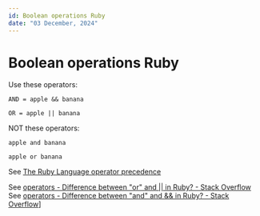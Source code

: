```yaml
---
id: Boolean operations Ruby
date: "03 December, 2024"
---
```


# Boolean operations Ruby

Use these operators:
```shell
AND = apple && banana

OR = apple || banana
```

NOT these operators:
```shell
apple and banana

apple or banana
```

See [The Ruby Language operator precedence](https://phrogz.net/ProgrammingRuby/language.html#table_18.4)

See [operators - Difference between "or" and || in Ruby? - Stack Overflow](https://stackoverflow.com/questions/2083112/difference-between-or-and-in-ruby)
See [operators - Difference between "and" and && in Ruby? - Stack Overflow](https://stackoverflow.com/questions/1426826/difference-between-and-and-in-ruby)]
